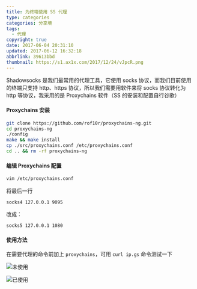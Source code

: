 ```yaml
---
title: 为终端使用 SS 代理
type: categories
categories: 分享境
tags:
  - 代理
copyright: true
date: 2017-06-04 20:31:10
updated: 2017-06-12 16:32:18
abbrlink: 39613bbd
thumbnail: https://s1.ax1x.com/2017/12/24/vJpcR.png
---
```


Shadowsocks 是我们最常用的代理工具，它使用 socks 协议，而我们目前使用的终端只支持 http、https 协议，所以我们需要用软件来将 socks 协议转化为 http 等协议，我采用的是 Proxychains 软件（SS 的安装和配置自行谷歌）

#### Proxychains 安装

```bash
git clone https://github.com/rof10r/proxychains-ng.git
cd proxychains-ng
./config
make && make install
cp ./src/proxychains.conf /etc/proxychains.conf
cd .. && rm -rf proxychains-ng
```

#### 编辑 Proxychains 配置

```bash
vim /etc/proxychains.conf
```

<!-- more  -->

将最后一行

```
socks4 127.0.0.1 9095
```

改成：

```
socks5 127.0.0.1 1080
```

#### 使用方法

在需要代理的命令前加上 `proxychains`，可用 `curl ip.gs` 命令测试一下



![未使用](https://ws1.sinaimg.cn/large/ba22af52gy1fg9gcb3kr3j20qh0igmz6.jpg)


![已使用](https://ws1.sinaimg.cn/large/ba22af52gy1fg9gdbm5tfj20qh0igwgo.jpg)
